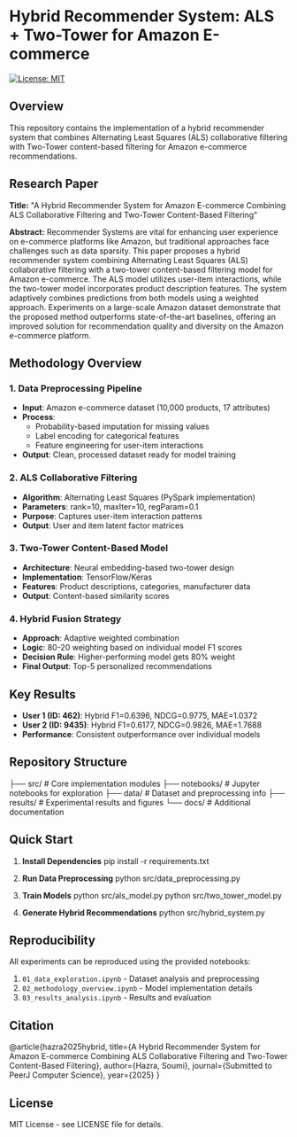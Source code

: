 # Hybrid Recommender System: ALS + Two-Tower for Amazon E-commerce

[![License: MIT](https://img.shields.io/badge/License-MIT-yellow.svg)](https://opensource.org/licenses/MIT)

## Overview

This repository contains the implementation of a hybrid recommender system that combines Alternating Least Squares (ALS) collaborative filtering with Two-Tower content-based filtering for Amazon e-commerce recommendations.

## Research Paper

**Title:** "A Hybrid Recommender System for Amazon E-commerce Combining ALS Collaborative Filtering and Two-Tower Content-Based Filtering"

**Abstract:**
Recommender Systems are vital for enhancing user experience on e-commerce platforms like Amazon, but traditional approaches face challenges such as data sparsity. This paper proposes a hybrid recommender system combining Alternating Least Squares (ALS) collaborative filtering with a two-tower content-based filtering model for Amazon e-commerce. The ALS model utilizes user-item interactions, while the two-tower model incorporates product description features. The system adaptively combines predictions from both models using a weighted approach. Experiments on a large-scale Amazon dataset demonstrate that the proposed method outperforms state-of-the-art baselines, offering an improved solution for recommendation quality and diversity on the Amazon e-commerce platform.

## Methodology Overview

### 1. Data Preprocessing Pipeline
- **Input**: Amazon e-commerce dataset (10,000 products, 17 attributes)
- **Process**: 
  - Probability-based imputation for missing values
  - Label encoding for categorical features  
  - Feature engineering for user-item interactions
- **Output**: Clean, processed dataset ready for model training

### 2. ALS Collaborative Filtering
- **Algorithm**: Alternating Least Squares (PySpark implementation)
- **Parameters**: rank=10, maxIter=10, regParam=0.1
- **Purpose**: Captures user-item interaction patterns
- **Output**: User and item latent factor matrices

### 3. Two-Tower Content-Based Model
- **Architecture**: Neural embedding-based two-tower design
- **Implementation**: TensorFlow/Keras
- **Features**: Product descriptions, categories, manufacturer data
- **Output**: Content-based similarity scores

### 4. Hybrid Fusion Strategy
- **Approach**: Adaptive weighted combination
- **Logic**: 80-20 weighting based on individual model F1 scores
- **Decision Rule**: Higher-performing model gets 80% weight
- **Final Output**: Top-5 personalized recommendations

## Key Results

- **User 1 (ID: 462)**: Hybrid F1=0.6396, NDCG=0.9775, MAE=1.0372
- **User 2 (ID: 9435)**: Hybrid F1=0.6177, NDCG=0.9826, MAE=1.7688
- **Performance**: Consistent outperformance over individual models

## Repository Structure
├── src/ # Core implementation modules
├── notebooks/ # Jupyter notebooks for exploration
├── data/ # Dataset and preprocessing info
├── results/ # Experimental results and figures
└── docs/ # Additional documentation


## Quick Start

1. **Install Dependencies**
pip install -r requirements.txt


2. **Run Data Preprocessing**
python src/data_preprocessing.py


3. **Train Models**
python src/als_model.py
python src/two_tower_model.py


4. **Generate Hybrid Recommendations**
python src/hybrid_system.py


## Reproducibility

All experiments can be reproduced using the provided notebooks:
1. `01_data_exploration.ipynb` - Dataset analysis and preprocessing
2. `02_methodology_overview.ipynb` - Model implementation details  
3. `03_results_analysis.ipynb` - Results and evaluation

## Citation
@article{hazra2025hybrid,
title={A Hybrid Recommender System for Amazon E-commerce Combining ALS Collaborative Filtering and Two-Tower Content-Based Filtering},
author={Hazra, Soumi},
journal={Submitted to PeerJ Computer Science},
year={2025}
}


## License

MIT License - see LICENSE file for details.

